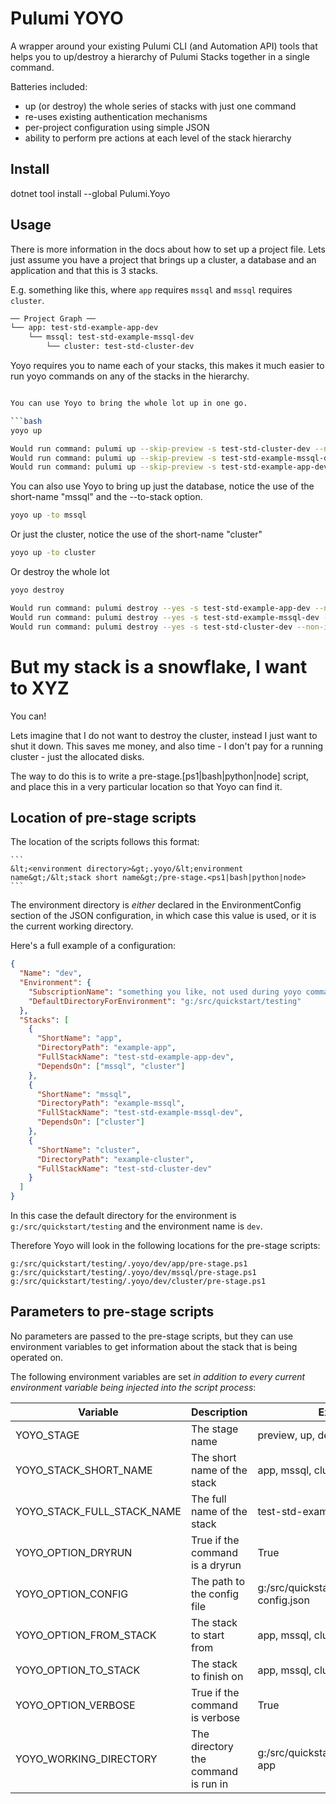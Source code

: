 ﻿# Pulumi YOYO

A wrapper around your existing Pulumi CLI (and Automation API) tools that helps you to up/destroy a hierarchy of
Pulumi Stacks together in a single command.

Batteries included:
- up (or destroy) the whole series of stacks with just one command
- re-uses existing authentication mechanisms
- per-project configuration using simple JSON
- ability to perform pre actions at each level of the stack hierarchy 

## Install

dotnet tool install --global Pulumi.Yoyo

## Usage

There is more information in the docs about how to set up a project file.  Lets just assume you have a project that brings 
up a cluster, a database and an application and that this is 3 stacks. 

E.g. something like this, where ``app`` requires ``mssql`` and ``mssql`` requires ``cluster``. 
```markdown
── Project Graph ──
└── app: test-std-example-app-dev
    └── mssql: test-std-example-mssql-dev
        └── cluster: test-std-cluster-dev
```

Yoyo requires you to name each of your stacks, this makes it much easier to run yoyo commands on any of the stacks
in the hierarchy.  

```bash

You can use Yoyo to bring the whole lot up in one go.

```bash
yoyo up

Would run command: pulumi up --skip-preview -s test-std-cluster-dev --non-interactive
Would run command: pulumi up --skip-preview -s test-std-example-mssql-dev --non-interactive
Would run command: pulumi up --skip-preview -s test-std-example-app-dev --non-interactive
```

You can also use Yoyo to bring up just the database, notice the use of the short-name "mssql" and the --to-stack option.

```bash
yoyo up -to mssql
```

Or just the cluster, notice the use of the short-name "cluster"

```bash
yoyo up -to cluster
```

Or destroy the whole lot

```bash
yoyo destroy

Would run command: pulumi destroy --yes -s test-std-example-app-dev --non-interactive
Would run command: pulumi destroy --yes -s test-std-example-mssql-dev --non-interactive
Would run command: pulumi destroy --yes -s test-std-cluster-dev --non-interactive
```

# But my stack is a snowflake, I want to XYZ

You can!

Lets imagine that I do not want to destroy the cluster, instead I just want to shut it down.  This saves me money, and also time - I don't 
pay for a running cluster - just the allocated disks.

The way to do this is to write a pre-stage.[ps1|bash|python|node] script, and place this in a very particular location so 
that Yoyo can find it. 

## Location of pre-stage scripts

The location of the scripts follows this format: 
    
    ```
    &lt;<environment directory>&gt;.yoyo/&lt;environment name&gt;/&lt;stack short name&gt;/pre-stage.<ps1|bash|python|node>
    ```

The environment directory is _either_ declared in the EnvironmentConfig section of the JSON configuration, in which
case this value is used, or it is the current working directory.

Here's a full example of a configuration: 

```json
{
  "Name": "dev",
  "Environment": {
    "SubscriptionName": "something you like, not used during yoyo commands",
    "DefaultDirectoryForEnvironment": "g:/src/quickstart/testing"
  },
  "Stacks": [
    {
      "ShortName": "app",
      "DirectoryPath": "example-app",
      "FullStackName": "test-std-example-app-dev",
      "DependsOn": ["mssql", "cluster"]
    },
    {
      "ShortName": "mssql",
      "DirectoryPath": "example-mssql",
      "FullStackName": "test-std-example-mssql-dev",
      "DependsOn": ["cluster"]
    },
    {
      "ShortName": "cluster",
      "DirectoryPath": "example-cluster",
      "FullStackName": "test-std-cluster-dev"
    }
  ]
}
```

In this case the default directory for the environment is `g:/src/quickstart/testing` and the environment name is `dev`.

Therefore Yoyo will look in the following locations for the pre-stage scripts:

```
g:/src/quickstart/testing/.yoyo/dev/app/pre-stage.ps1
g:/src/quickstart/testing/.yoyo/dev/mssql/pre-stage.ps1
g:/src/quickstart/testing/.yoyo/dev/cluster/pre-stage.ps1
```

## Parameters to pre-stage scripts

No parameters are passed to the pre-stage scripts, but they can use environment variables to get information about the stack
that is being operated on.

The following environment variables are set _in addition to every current environment variable being injected into the script process_:

| Variable                    | Description                         | Example                                  |
|-----------------------------|-------------------------------------|------------------------------------------|
| YOYO_STAGE                  | The stage name                      | preview, up, destroy                     |
| YOYO_STACK_SHORT_NAME       | The short name of the stack         | app, mssql, cluster                      |
| YOYO_STACK_FULL_STACK_NAME  | The full name of the stack          | test-std-example-app-dev                 |
| YOYO_OPTION_DRYRUN          | True if the command is a dryrun     | True                                     |
| YOYO_OPTION_CONFIG          | The path to the config file         | g:/src/quickstart/testing/my-config.json |
| YOYO_OPTION_FROM_STACK      | The stack to start from             | app, mssql, cluster                      |
| YOYO_OPTION_TO_STACK        | The stack to finish on              | app, mssql, cluster                      |
| YOYO_OPTION_VERBOSE         | True if the command is verbose      | True                                     |
 | YOYO_WORKING_DIRECTORY     | The directory the command is run in | g:/src/quickstart/testing/example-app    |

